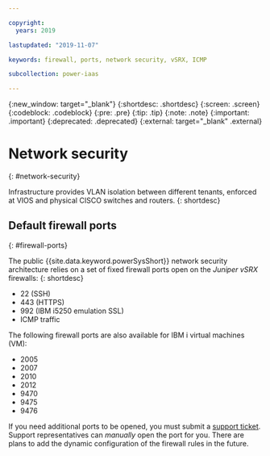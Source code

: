```yaml
---

copyright:
  years: 2019

lastupdated: "2019-11-07"

keywords: firewall, ports, network security, vSRX, ICMP

subcollection: power-iaas

---
```


{:new_window: target="_blank"}
{:shortdesc: .shortdesc}
{:screen: .screen}
{:codeblock: .codeblock}
{:pre: .pre}
{:tip: .tip}
{:note: .note}
{:important: .important}
{:deprecated: .deprecated}
{:external: target="_blank" .external}

# Network security
{: #network-security}

Infrastructure provides VLAN isolation between different tenants, enforced at VIOS and physical CISCO switches and routers.
{: shortdesc}

## Default firewall ports
{: #firewall-ports}

The public {{site.data.keyword.powerSysShort}} network security architecture relies on a set of fixed firewall ports open on the *Juniper vSRX* firewalls:
{: shortdesc}

* 22 (SSH)
* 443 (HTTPS)
* 992 (IBM i5250 emulation SSL)
* ICMP traffic

The following firewall ports are also available for IBM i virtual machines (VM):

* 2005
* 2007
* 2010
* 2012
* 9470
* 9475
* 9476

If you need additional ports to be opened, you must submit a [support ticket](/docs/infrastructure/power-iaas?topic=power-iaas-getting-help-and-support). Support representatives can *manually* open the port for you. There are plans to add the dynamic configuration of the firewall rules in the future.
